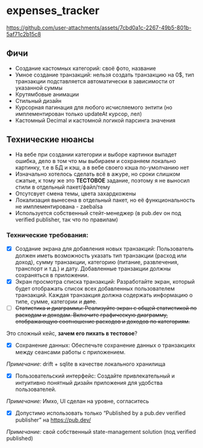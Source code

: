 # expenses_tracker


https://github.com/user-attachments/assets/7cbd0a1c-2267-49b5-801b-5af71c2b15c8



## Фичи
- Создание кастомных категорий: своё фото, название
- Умное создание транзакций: нельзя создать транзакцию на 0$, тип транзакции подставляется автоматически в зависимости от указанной суммы
- Крутямбовые анимации
- Стильный дизайн
- Курсорная пагинация для любого исчисляемого энтити (но имплементирован только updateAt курсор, лел)
- Кастомный Decimal и кастомной логикой парсинга значения

## Технические нюансы
- На вебе при создании категории и выборе картинки выпадет ошибка, дело в том что мы выбираем и сохраняем локально картинку, т.е в БД и кэш, а в вебе своего кэша по-умолчанию нет
- Изначально хотелось сделать всё в ажуре, но сроки слишком сжатые, к тому же это __ТЕСТОВОЕ__ задание, поэтому я не выносил стили в отдельный пакет/файл/тему
- Отсутсвует смена темы, цвета захардкожены
- Локализация вынесена в отдельный пакет, но её функциональность не имплементирована - zaebalsa
- Используется собственный стейт-менеджер (в pub.dev он под verified publisher, так что по правилам)

### Технические требования:

- [x] Создание экрана для добавления новых транзакций: Пользователь должен иметь возможность указать тип транзакции (расход или доход), сумму транзакции, категорию (питание, развлечения, транспорт и т.д.) и дату. Добавленные транзакции должны сохраняться в приложении.
- [x] Экран просмотра списка транзакций: Разработайте экран, который будет отображать список всех добавленных пользователем транзакций. Каждая транзакция должна содержать информацию о типе, сумме, категории и ~~дате~~.
- [ ] ~~Статистика и диаграммы: Реализуйте экран с общей статистикой по расходам и доходам. Включите графическую диаграмму, отображающую соотношение расходов и доходов по категориям.~~

Это сложный кейс, __зачем его пихать в тестовое__?
- [x] Сохранение данных: Обеспечьте сохранение данных о транзакциях между сеансами работы с приложением.

_Примечание_: drift + sqlite в качестве локального хранилища
- [x] Пользовательский интерфейс: Создайте привлекательный и интуитивно понятный дизайн приложения для удобства пользователей.

_Примечание:_ Имхо, UI сделан на уровне, согласитесь
- [X] Допустимо использовать только “Published by a pub.dev verified publisher” на https://pub.dev/

_Примечание:_ свой собственный state-management solution (под verified published)
